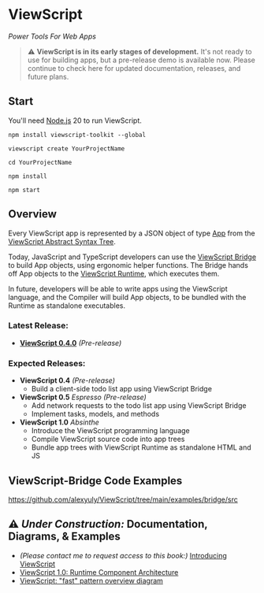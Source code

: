 # ViewScript

_Power Tools For Web Apps_

> ⚠️ **ViewScript is in its early stages of development.** It's not ready to use for building apps, but a pre-release demo is available now. Please continue to check here for updated documentation, releases, and future plans.

## Start

You'll need [Node.js](https://nodejs.org/) 20 to run ViewScript.

```
npm install viewscript-toolkit --global

viewscript create YourProjectName

cd YourProjectName

npm install

npm start
```

## Overview

Every ViewScript app is represented by a JSON object of type [App](https://github.com/alexyuly/ViewScript-Runtime/blob/main/lib/abstract.ts#L90) from the [ViewScript Abstract Syntax Tree](https://github.com/alexyuly/ViewScript-Runtime/blob/main/lib/abstract.ts).

Today, JavaScript and TypeScript developers can use the [ViewScript Bridge](https://github.com/alexyuly/ViewScript-Bridge) to build App objects, using ergonomic helper functions. The Bridge hands off App objects to the [ViewScript Runtime](https://github.com/alexyuly/ViewScript-Runtime), which executes them.

In future, developers will be able to write apps using the ViewScript language, and the Compiler will build App objects, to be bundled with the Runtime as standalone executables.

### Latest Release:

- [**ViewScript 0.4.0**](https://github.com/alexyuly/ViewScript/releases/tag/v0.4.0) _(Pre-release)_

### Expected Releases:

- **ViewScript 0.4** _(Pre-release)_
  - Build a client-side todo list app using ViewScript Bridge
- **ViewScript 0.5** _Espresso (Pre-release)_
  - Add network requests to the todo list app using ViewScript Bridge
  - Implement tasks, models, and methods
- **ViewScript 1.0** _Absinthe_
  - Introduce the ViewScript programming language
  - Compile ViewScript source code into app trees
  - Bundle app trees with ViewScript Runtime as standalone HTML and JS

## ViewScript-Bridge Code Examples

https://github.com/alexyuly/ViewScript/tree/main/examples/bridge/src

## ⚠️ _Under Construction:_ Documentation, Diagrams, & Examples

- _(Please contact me to request access to this book:)_ [Introducing ViewScript](https://www.notion.so/Introducing-ViewScript-2095ed387eef4a0bb1c3b3e65ce9bd49?pvs=4)
- [ViewScript 1.0: Runtime Component Architecture](https://docs.google.com/drawings/d/1LRafgAPSCHSI-0Jk1Wtl2VgzIShv9PL5g_7FgzXjw0s/edit)
- [ViewScript: "fast" pattern overview diagram](https://docs.google.com/drawings/d/1Z5MlcPyXpO_ABCGuZKSg4KjQxWoTkmwedCKvHPJ92SA/edit)
